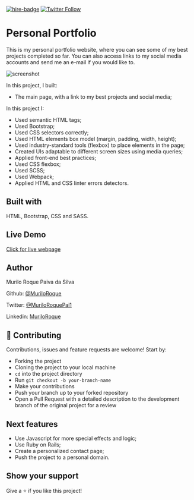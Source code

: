 [![hire-badge](https://img.shields.io/badge/Consult%20/%20Hire%20Murilo-Click%20to%20Contact-brightgreen)](mailto:muriloengqui@gmail.com) [![Twitter Follow](https://img.shields.io/twitter/follow/MuriloRoquePai1?label=Follow%20Murilo%20on%20Twitter&style=social)](https://twitter.com/MuriloRoquePai1)

# Personal Portfolio

This is my personal portfolio website, where you can see some of my best projects completed so far. You can also access links to my social media accounts and send me an e-mail if you would like to.

![screenshot](https://i.imgur.com/oMIrJZQ.png)

In this project, I built:

- The main page, with a link to my best projects and social media;

In this project I:

- Used semantic HTML tags;
- Used Bootstrap;
- Used CSS selectors correctly;
- Used HTML elements box model (margin, padding, width, height);
- Used industry-standard tools (flexbox) to place elements in the page;
- Created UIs adaptable to different screen sizes using media queries;
- Applied front-end best practices;
- Used CSS flexbox;
- Used SCSS;
- Used Webpack;
- Applied HTML and CSS linter errors detectors.

## Built with

HTML, Bootstrap, CSS and SASS.

## Live Demo

[Click for live webpage](https://www.muriloroque.com.br)

## Author

Murilo Roque Paiva da Silva

Github: [@MuriloRoque](https://github.com/MuriloRoque)

Twitter: [@MuriloRoquePai1](https://twitter.com/MuriloRoquePai1)

Linkedin: [MuriloRoque](https://www.linkedin.com/in/murilo-roque-b1268741/)

## 🤝 Contributing

Contributions, issues and feature requests are welcome! Start by:

- Forking the project
- Cloning the project to your local machine
- `cd` into the project directory
- Run `git checkout -b your-branch-name`
- Make your contributions
- Push your branch up to your forked repository
- Open a Pull Request with a detailed description to the development branch of the original project for a review

## Next features

- Use Javascript for more special effects and logic;
- Use Ruby on Rails;
- Create a personalized contact page;
- Push the project to a personal domain.

## Show your support

Give a ⭐️ if you like this project!
